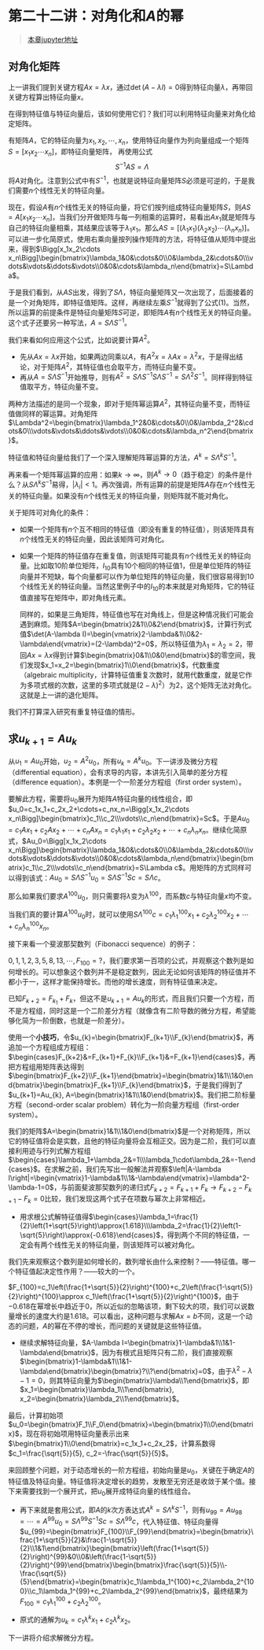 # 第二十二讲：对角化和$A$的幂

> [本章jupyter地址](https://github.com/Nicolas-gaofeng/Salute_Math/blob/main/jupyter/chapter22.ipynb)

## 对角化矩阵

上一讲我们提到关键方程$Ax=\lambda x$，通过$\det(A-\lambda I)=0$得到特征向量$\lambda$，再带回关键方程算出特征向量$x$。

在得到特征值与特征向量后，该如何使用它们？我们可以利用特征向量来对角化给定矩阵。

有矩阵$A$，它的特征向量为$x_1, x_2, \cdots, x_n$，使用特征向量作为列向量组成一个矩阵$S=\Bigg[x_1x_2\cdots x_n\Bigg]$，即特征向量矩阵， 再使用公式$$S^{-1}AS=\Lambda\tag{1}$$将$A$对角化。注意到公式中有$S^{-1}$，也就是说特征向量矩阵$S$必须是可逆的，于是我们需要$n$个线性无关的特征向量。

现在，假设$A$有$n$个线性无关的特征向量，将它们按列组成特征向量矩阵$S$，则$AS=A\Bigg[x_1x_2\cdots x_n\Bigg]$，当我们分开做矩阵与每一列相乘的运算时，易看出$Ax_1$就是矩阵与自己的特征向量相乘，其结果应该等于$\lambda_1x_1$。那么$AS=\Bigg[(\lambda_1x_1)(\lambda_2x_2)\cdots(\lambda_nx_n)\Bigg]$。可以进一步化简原式，使用右乘向量按列操作矩阵的方法，将特征值从矩阵中提出来，得到$\Bigg[x_1x_2\cdots x_n\Bigg]\begin{bmatrix}\lambda_1&0&\cdots&0\\0&\lambda_2&\cdots&0\\\vdots&\vdots&\ddots&\vdots\\0&0&\cdots&\lambda_n\end{bmatrix}=S\Lambda$。

于是我们看到，从$AS$出发，得到了$S\Lambda$，特征向量矩阵又一次出现了，后面接着的是一个对角矩阵，即特征值矩阵。这样，再继续左乘$S^{-1}$就得到了公式$(1)$。当然，所以运算的前提条件是特征向量矩阵$S$可逆，即矩阵$A$有$n$个线性无关的特征向量。这个式子还要另一种写法，$A=S\Lambda S^{-1}$。

我们来看如何应用这个公式，比如说要计算$A^2$。

* 先从$Ax=\lambda x$开始，如果两边同乘以$A$，有$A^2x=\lambda Ax=\lambda^2x$，于是得出结论，对于矩阵$A^2$，其特征值也会取平方，而特征向量不变。
* 再从$A=S\Lambda S^{-1}$开始推导，则有$A^2=S\Lambda S^{-1}S\Lambda S^{-1}=S\Lambda^2S^{-1}$。同样得到特征值取平方，特征向量不变。

两种方法描述的是同一个现象，即对于矩阵幂运算$A^2$，其特征向量不变，而特征值做同样的幂运算。对角矩阵$\Lambda^2=\begin{bmatrix}\lambda_1^2&0&\cdots&0\\0&\lambda_2^2&\cdots&0\\\vdots&\vdots&\ddots&\vdots\\0&0&\cdots&\lambda_n^2\end{bmatrix}$。

特征值和特征向量给我们了一个深入理解矩阵幂运算的方法，$A^k=S\Lambda^kS^{-1}$。

再来看一个矩阵幂运算的应用：如果$k\to\infty$，则$A^k\to 0$（趋于稳定）的条件是什么？从$S\Lambda^kS^{-1}$易得，$|\lambda_i|<1$。再次强调，所有运算的前提是矩阵$A$存在$n$个线性无关的特征向量。如果没有$n$个线性无关的特征向量，则矩阵就不能对角化。

关于矩阵可对角化的条件：

* 如果一个矩阵有$n$个互不相同的特征值（即没有重复的特征值），则该矩阵具有$n$个线性无关的特征向量，因此该矩阵可对角化。
* 如果一个矩阵的特征值存在重复值，则该矩阵可能具有$n$个线性无关的特征向量。比如取$10$阶单位矩阵，$I_{10}$具有$10$个相同的特征值$1$，但是单位矩阵的特征向量并不短缺，每个向量都可以作为单位矩阵的特征向量，我们很容易得到$10$个线性无关的特征向量。当然这里例子中的$I_{10}$的本来就是对角矩阵，它的特征值直接写在矩阵中，即对角线元素。
  
    同样的，如果是三角矩阵，特征值也写在对角线上，但是这种情况我们可能会遇到麻烦。矩阵$A=\begin{bmatrix}2&1\\0&2\end{bmatrix}$，计算行列式值$\det(A-\lambda I)=\begin{vmatrix}2-\lambda&1\\0&2-\lambda\end{vmatrix}=(2-\lambda)^2=0$，所以特征值为$\lambda_1=\lambda_2=2$，带回$Ax=\lambda x$得到计算$\begin{bmatrix}0&1\\0&0\end{bmatrix}$的零空间，我们发现$x_1=x_2=\begin{bmatrix}1\\0\end{bmatrix}$，代数重度（algebraic multiplicity，计算特征值重复次数时，就用代数重度，就是它作为多项式根的次数，这里的多项式就是$(2-\lambda)^2$）为$2$，这个矩阵无法对角化。这就是上一讲的退化矩阵。
    

我们不打算深入研究有重复特征值的情形。

## 求$u_{k+1}=Au_k$

从$u_1=Au_0$开始，$u_2=A^2u_0$，所有$u_k=A^ku_0$。下一讲涉及微分方程（differential equation），会有求导的内容，本讲先引入简单的差分方程（difference equation）。本例是一个一阶差分方程组（first order system）。

要解此方程，需要将$u_0$展开为矩阵$A$特征向量的线性组合，即$u_0=c_1x_1+c_2x_2+\cdots+c_nx_n=\Bigg[x_1x_2\cdots x_n\Bigg]\begin{bmatrix}c_1\\c_2\\\vdots\\c_n\end{bmatrix}=Sc$。于是$Au_0=c_1Ax_1+c_2Ax_2+\cdots+c_nAx_n=c_1\lambda_1x_1+c_2\lambda_2x_2+\cdots+c_n\lambda_nx_n$。继续化简原式，$Au_0=\Bigg[x_1x_2\cdots x_n\Bigg]\begin{bmatrix}\lambda_1&0&\cdots&0\\0&\lambda_2&\cdots&0\\\vdots&\vdots&\ddots&\vdots\\0&0&\cdots&\lambda_n\end{bmatrix}\begin{bmatrix}c_1\\c_2\\\vdots\\c_n\end{bmatrix}=S\Lambda c$。用矩阵的方式同样可以得到该式：$Au_0=S\Lambda S^{-1}u_0=S\Lambda S^{-1}Sc=S\Lambda c$。

那么如果我们要求$A^{100}u_0$，则只需要将$\lambda$变为$\lambda^{100}$，而系数$c$与特征向量$x$均不变。

当我们真的要计算$A^{100}u_0$时，就可以使用$S\Lambda^{100}c=c_1\lambda_1^{100}x_1+c_2\lambda_2^{100}x_2+\cdots+c_n\lambda_n^{100}x_n$。

接下来看一个斐波那契数列（Fibonacci sequence）的例子：

$0,1,1,2,3,5,8,13,\cdots,F_{100}=?$，我们要求第一百项的公式，并观察这个数列是如何增长的。可以想象这个数列并不是稳定数列，因此无论如何该矩阵的特征值并不都小于一，这样才能保持增长。而他的增长速度，则有特征值来决定。

已知$F_{k+2}=F_{k_1}+F_{k}$，但这不是$u_{k+1}=Au_{k}$的形式，而且我们只要一个方程，而不是方程组，同时这是一个二阶差分方程（就像含有二阶导数的微分方程，希望能够化简为一阶倒数，也就是一阶差分）。

使用一个**小技巧**，令$u_{k}=\begin{bmatrix}F_{k+1}\\F_{k}\end{bmatrix}$，再追加一个方程组成方程组：$\begin{cases}F_{k+2}&=F_{k+1}+F_{k}\\F_{k+1}&=F_{k+1}\end{cases}$，再把方程组用矩阵表达得到$\begin{bmatrix}F_{k+2}\\F_{k+1}\end{bmatrix}=\begin{bmatrix}1&1\\1&0\end{bmatrix}\begin{bmatrix}F_{k+1}\\F_{k}\end{bmatrix}$，于是我们得到了$u_{k+1}=Au_{k}, A=\begin{bmatrix}1&1\\1&0\end{bmatrix}$。我们把二阶标量方程（second-order scalar problem）转化为一阶向量方程组（first-order system）。

我们的矩阵$A=\begin{bmatrix}1&1\\1&0\end{bmatrix}$是一个对称矩阵，所以它的特征值将会是实数，且他的特征向量将会互相正交。因为是二阶，我们可以直接利用迹与行列式解方程组$\begin{cases}\lambda_1+\lambda_2&=1\\\lambda_1\cdot\lambda_2&=-1\end{cases}$。在求解之前，我们先写出一般解法并观察$\left|A-\lambda I\right|=\begin{vmatrix}1-\lambda&1\\1&-\lambda\end{vmatrix}=\lambda^2-\lambda-1=0$，与前面斐波那契数列的递归式$F_{k+2}=F_{k+1}+F_{k}\rightarrow F_{k+2}-F_{k+1}-F_{k}=0$比较，我们发现这两个式子在项数与幂次上非常相近。

* 用求根公式解特征值得$\begin{cases}\lambda_1=\frac{1}{2}\left(1+\sqrt{5}\right)\approx{1.618}\\\lambda_2=\frac{1}{2}\left(1-\sqrt{5}\right)\approx{-0.618}\end{cases}$，得到两个不同的特征值，一定会有两个线性无关的特征向量，则该矩阵可以被对角化。

我们先来观察这个数列是如何增长的，数列增长由什么来控制？——特征值。哪一个特征值起决定性作用？——较大的一个。

$F_{100}=c_1\left(\frac{1+\sqrt{5}}{2}\right)^{100}+c_2\left(\frac{1-\sqrt{5}}{2}\right)^{100}\approx c_1\left(\frac{1+\sqrt{5}}{2}\right)^{100}$，由于$-0.618$在幂增长中趋近于$0$，所以近似的忽略该项，剩下较大的项，我们可以说数量增长的速度大约是$1.618$。可以看出，这种问题与求解$Ax=b$不同，这是一个动态的问题，$A$的幂在不停的增长，而问题的关键就是这些特征值。

* 继续求解特征向量，$A-\lambda I=\begin{bmatrix}1-\lambda&1\\1&1-\lambda\end{bmatrix}$，因为有根式且矩阵只有二阶，我们直接观察$\begin{bmatrix}1-\lambda&1\\1&1-\lambda\end{bmatrix}\begin{bmatrix}?\\?\end{bmatrix}=0$，由于$\lambda^2-\lambda-1=0$，则其特征向量为$\begin{bmatrix}\lambda\\1\end{bmatrix}$，即$x_1=\begin{bmatrix}\lambda_1\\1\end{bmatrix}, x_2=\begin{bmatrix}\lambda_2\\1\end{bmatrix}$。

最后，计算初始项$u_0=\begin{bmatrix}F_1\\F_0\end{bmatrix}=\begin{bmatrix}1\\0\end{bmatrix}$，现在将初始项用特征向量表示出来$\begin{bmatrix}1\\0\end{bmatrix}=c_1x_1+c_2x_2$，计算系数得$c_1=\frac{\sqrt{5}}{5}, c_2=-\frac{\sqrt{5}}{5}$。

来回顾整个问题，对于动态增长的一阶方程组，初始向量是$u_0$，关键在于确定$A$的特征值及特征向量。特征值将决定增长的趋势，发散至无穷还是收敛于某个值。接下来需要找到一个展开式，把$u_0$展开成特征向量的线性组合。

* 再下来就是套用公式，即$A$的$k$次方表达式$A^k=S\Lambda^kS^{-1}$，则有$u_{99}=Au_{98}=\cdots=A^{99}u_{0}=S\Lambda^{99}S^{-1}Sc=S\Lambda^{99}c$，代入特征值、特征向量得$u_{99}=\begin{bmatrix}F_{100}\\F_{99}\end{bmatrix}=\begin{bmatrix}\frac{1+\sqrt{5}}{2}&\frac{1-\sqrt{5}}{2}\\1&1\end{bmatrix}\begin{bmatrix}\left(\frac{1+\sqrt{5}}{2}\right)^{99}&0\\0&\left(\frac{1-\sqrt{5}}{2}\right)^{99}\end{bmatrix}\begin{bmatrix}\frac{\sqrt{5}}{5}\\-\frac{\sqrt{5}}{5}\end{bmatrix}=\begin{bmatrix}c_1\lambda_1^{100}+c_2\lambda_2^{100}\\c_1\lambda_1^{99}+c_2\lambda_2^{99}\end{bmatrix}$，最终结果为$F_{100}=c_1\lambda_1^{100}+c_2\lambda_2^{100}$。

* 原式的通解为$u_k=c_1\lambda^kx_1+c_2\lambda^kx_2$。

下一讲将介绍求解微分方程。
